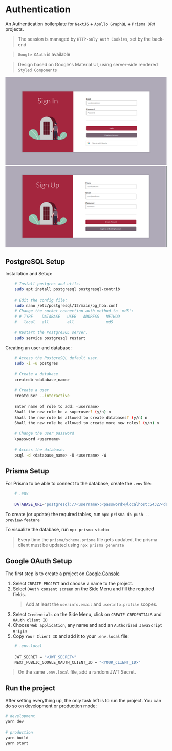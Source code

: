 # Authentication

An Authentication boilerplate for `NextJS` + `Apollo GraphQL` + `Prisma ORM` projects.

> The session is managed by `HTTP-only Auth Cookies`, set by the back-end

> `Google OAuth` is available

> Design based on Google's Material UI, using server-side rendered `Styled Components`

![Sign-in page](./images/SignIn.png)
![Sign-up page](./images/SignUp.png)

## PostgreSQL Setup

Installation and Setup:

```sh
    # Install postgres and utils.
    sudo apt install postgresql postgresql-contrib

    # Edit the config file:
    sudo nano /etc/postgresql/12/main/pg_hba.conf
    # Change the socket connection auth method to 'md5':
    # # TYPE    DATABASE   USER   ADDRESS   METHOD
    #   local   all        all              md5

    # Restart the PostgreSQL server.
    sudo service postgresql restart
```

Creating an user and database:

```sh
    # Access the PostgreSQL default user.
    sudo -i -u postgres

    # Create a database
    createdb <database_name>

    # Create a user
    createuser --interactive

    Enter name of role to add: <username>
    Shall the new role be a superuser? (y/n) n
    Shall the new role be allowed to create databases? (y/n) n
    Shall the new role be allowed to create more new roles? (y/n) n

    # Change the user password
    \password <username>

    # Access the database.
    psql -d <database_name> -U <username> -W
```

## Prisma Setup

For Prisma to be able to connect to the database, create the `.env` file:

```sh
    # .env

    DATABASE_URL="postgresql://<username>:<password>@localhost:5432/<database_name>"
```

To create (or update) the required tables, run `npx prisma db push --preview-feature`

To visualize the database, run `npx prisma studio`

> Every time the `prisma/schema.prisma` file gets updated, the prisma client must be updated using
> `npx prisma generate`

## Google OAuth Setup

The first step is to create a project on [Google Console](http://console.developers.google.com/)

1. Select `CREATE PROJECT` and choose a name to the project.
2. Select `OAuth consent screen` on the Side Menu and fill the required fields.
   > Add at least the `userinfo.email` and `userinfo.profile` scopes.
3. Select `Credentials` on the Side Menu, click on `CREATE CREDENTIALS` and `OAuth client ID`
4. Choose `Web application`, any name and add an `Authorized JavaScript origin`
5. Copy `Your Client ID` and add it to your `.env.local` file:

```sh
    # .env.local

    JWT_SECRET = "<JWT_SECRET>"
    NEXT_PUBLIC_GOOGLE_OAUTH_CLIENT_ID = "<YOUR_CLIENT_ID>"
```

> On the same `.env.local` file, add a random JWT Secret.

## Run the project

After setting everything up, the only task left is to run the project. You can do so on development or production mode:

```sh
# development
yarn dev

# production
yarn build
yarn start
```
